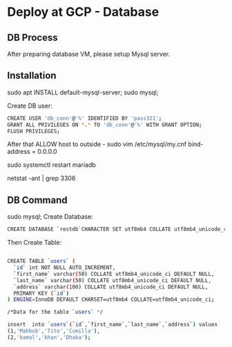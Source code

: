 # Deploy at GCP - Database 

## DB Process

After preparing database VM, please setup Mysql server. 

## Installation
sudo apt INSTALL default-mysql-server;
sudo mysql;

Create DB user:
```bash
CREATE USER 'db_conn'@'%' IDENTIFIED BY 'pass321';
GRANT ALL PRIVILEGES ON *.* TO 'db_conn'@'%' WITH GRANT OPTION;
FLUSH PRIVILEGES;
```
After that ALLOW host to outside - 
sudo vim /etc/mysql/my.cnf
bind-address = 0.0.0.0

sudo systemctl restart mariadb

netstat -ant | grep 3306


## DB Command

sudo mysql;
Create Database:

```bash
CREATE DATABASE `restdb`CHARACTER SET utf8mb4 COLLATE utf8mb4_unicode_ci; 
```

Then Create Table:
```bash

CREATE TABLE `users` (
  `id` int NOT NULL AUTO_INCREMENT,
  `first_name` varchar(50) COLLATE utf8mb4_unicode_ci DEFAULT NULL,
  `last_name` varchar(50) COLLATE utf8mb4_unicode_ci DEFAULT NULL,
  `address` varchar(100) COLLATE utf8mb4_unicode_ci DEFAULT NULL,
  PRIMARY KEY (`id`)
) ENGINE=InnoDB DEFAULT CHARSET=utf8mb4 COLLATE=utf8mb4_unicode_ci;

/*Data for the table `users` */

insert  into `users`(`id`,`first_name`,`last_name`,`address`) values 
(1,'Mahbub','Tito','Cumilla'),
(2,'kamal','khan','Dhaka');

```
